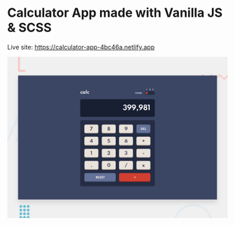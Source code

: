 # Calculator App made with Vanilla JS & SCSS 

Live site: https://calculator-app-4bc46a.netlify.app

![Design preview for the Calculator app coding challenge](./design/desktop-preview.jpg)


